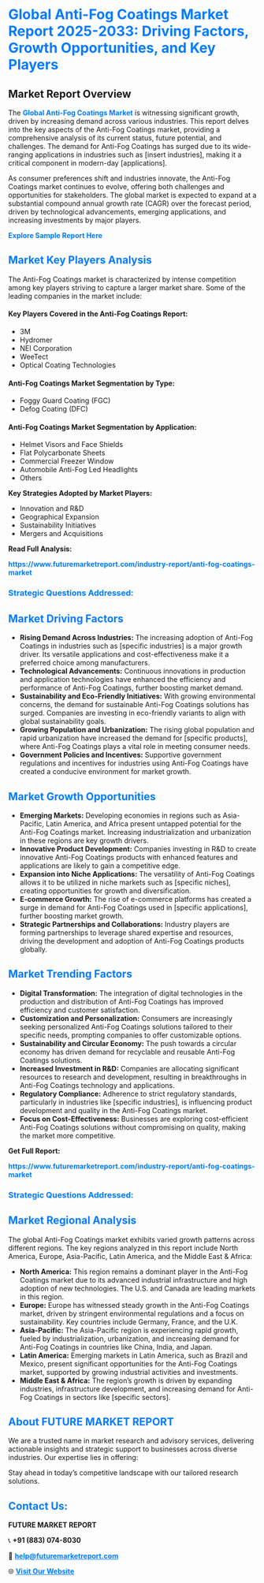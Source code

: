 <h1 style="color: #007BFF;">Global Anti-Fog Coatings Market Report 2025-2033: Driving Factors, Growth Opportunities, and Key Players</h1>

<section id="overview">
<h2>Market Report Overview</h2>
<p>The <a href="https://www.futuremarketreport.com/industry-report/anti-fog-coatings-market" style="color: #007BFF; text-decoration: none;"><strong>Global Anti-Fog Coatings Market</strong></a> is witnessing significant growth, driven by increasing demand across various industries. This report delves into the key aspects of the Anti-Fog Coatings market, providing a comprehensive analysis of its current status, future potential, and challenges. The demand for Anti-Fog Coatings has surged due to its wide-ranging applications in industries such as [insert industries], making it a critical component in modern-day [applications].</p>
<p>As consumer preferences shift and industries innovate, the Anti-Fog Coatings market continues to evolve, offering both challenges and opportunities for stakeholders. The global market is expected to expand at a substantial compound annual growth rate (CAGR) over the forecast period, driven by technological advancements, emerging applications, and increasing investments by major players.</p>
</section>

<section id="overview">
<p><a href="https://www.futuremarketreport.com/request-sample/reportId=98004" style="color: #007BFF; text-decoration: none;"><strong>Explore Sample Report Here</strong></a></p>
</section>

<section id="key-players">
<h2 style="color: #007BFF;">Market Key Players Analysis</h2>
<p>The Anti-Fog Coatings market is characterized by intense competition among key players striving to capture a larger market share. Some of the leading companies in the market include:</p>
<h4>Key Players Covered in the Anti-Fog Coatings Report:</h4>
<ul><li>3M</li><li>Hydromer</li><li>NEI Corporation</li><li>WeeTect</li><li>Optical Coating Technologies</li></ul>
<h4>Anti-Fog Coatings Market Segmentation by Type:</h4>
<ul><li>Foggy Guard Coating (FGC)</li><li>Defog Coating (DFC)</li></ul>

<h4>Anti-Fog Coatings Market Segmentation by Application:</h4>
<ul><li>Helmet Visors and Face Shields</li><li>Flat Polycarbonate Sheets</li><li>Commercial Freezer Window</li><li>Automobile Anti-Fog Led Headlights</li><li>Others</li></ul>
<p><strong>Key Strategies Adopted by Market Players:</strong></p>
<ul>
<li>Innovation and R&D</li>
<li>Geographical Expansion</li>
<li>Sustainability Initiatives</li>
<li>Mergers and Acquisitions</li>
</ul>
</section>

<section>
<p><strong>Read Full Analysis: </strong></p><a href="https://www.futuremarketreport.com/industry-report/anti-fog-coatings-market" style="color: #007BFF; text-decoration: none;"><strong>https://www.futuremarketreport.com/industry-report/anti-fog-coatings-market</strong></a>
<h3 style="color: #007BFF;">Strategic Questions Addressed:</h3>
</section>

<section id="driving-factors">
<h2 style="color: #007BFF;">Market Driving Factors</h2>
<ul>
<li><strong>Rising Demand Across Industries:</strong> The increasing adoption of Anti-Fog Coatings in industries such as [specific industries] is a major growth driver. Its versatile applications and cost-effectiveness make it a preferred choice among manufacturers.</li>
<li><strong>Technological Advancements:</strong> Continuous innovations in production and application technologies have enhanced the efficiency and performance of Anti-Fog Coatings, further boosting market demand.</li>
<li><strong>Sustainability and Eco-Friendly Initiatives:</strong> With growing environmental concerns, the demand for sustainable Anti-Fog Coatings solutions has surged. Companies are investing in eco-friendly variants to align with global sustainability goals.</li>
<li><strong>Growing Population and Urbanization:</strong> The rising global population and rapid urbanization have increased the demand for [specific products], where Anti-Fog Coatings plays a vital role in meeting consumer needs.</li>
<li><strong>Government Policies and Incentives:</strong> Supportive government regulations and incentives for industries using Anti-Fog Coatings have created a conducive environment for market growth.</li>
</ul>
</section>

<section id="growth-opportunities">
<h2 style="color: #007BFF;">Market Growth Opportunities</h2>
<ul>
<li><strong>Emerging Markets:</strong> Developing economies in regions such as Asia-Pacific, Latin America, and Africa present untapped potential for the Anti-Fog Coatings market. Increasing industrialization and urbanization in these regions are key growth drivers.</li>
<li><strong>Innovative Product Development:</strong> Companies investing in R&D to create innovative Anti-Fog Coatings products with enhanced features and applications are likely to gain a competitive edge.</li>
<li><strong>Expansion into Niche Applications:</strong> The versatility of Anti-Fog Coatings allows it to be utilized in niche markets such as [specific niches], creating opportunities for growth and diversification.</li>
<li><strong>E-commerce Growth:</strong> The rise of e-commerce platforms has created a surge in demand for Anti-Fog Coatings used in [specific applications], further boosting market growth.</li>
<li><strong>Strategic Partnerships and Collaborations:</strong> Industry players are forming partnerships to leverage shared expertise and resources, driving the development and adoption of Anti-Fog Coatings products globally.</li>
</ul>
</section>

<section id="trending-factors">
<h2 style="color: #007BFF;">Market Trending Factors</h2>
<ul>
<li><strong>Digital Transformation:</strong> The integration of digital technologies in the production and distribution of Anti-Fog Coatings has improved efficiency and customer satisfaction.</li>
<li><strong>Customization and Personalization:</strong> Consumers are increasingly seeking personalized Anti-Fog Coatings solutions tailored to their specific needs, prompting companies to offer customizable options.</li>
<li><strong>Sustainability and Circular Economy:</strong> The push towards a circular economy has driven demand for recyclable and reusable Anti-Fog Coatings solutions.</li>
<li><strong>Increased Investment in R&D:</strong> Companies are allocating significant resources to research and development, resulting in breakthroughs in Anti-Fog Coatings technology and applications.</li>
<li><strong>Regulatory Compliance:</strong> Adherence to strict regulatory standards, particularly in industries like [specific industries], is influencing product development and quality in the Anti-Fog Coatings market.</li>
<li><strong>Focus on Cost-Effectiveness:</strong> Businesses are exploring cost-efficient Anti-Fog Coatings solutions without compromising on quality, making the market more competitive.</li>
</ul>
</section>

<section>
<p><strong>Get Full Report: </strong></p><a href="https://www.futuremarketreport.com/industry-report/anti-fog-coatings-market" style="color: #007BFF; text-decoration: none;"><strong>https://www.futuremarketreport.com/industry-report/anti-fog-coatings-market</strong></a>
<h3 style="color: #007BFF;">Strategic Questions Addressed:</h3>
</section>


<section id="regional-analysis">
<h2 style="color: #007BFF;">Market Regional Analysis</h2>
<p>The global Anti-Fog Coatings market exhibits varied growth patterns across different regions. The key regions analyzed in this report include North America, Europe, Asia-Pacific, Latin America, and the Middle East & Africa:</p>
<ul>
<li><strong>North America:</strong> This region remains a dominant player in the Anti-Fog Coatings market due to its advanced industrial infrastructure and high adoption of new technologies. The U.S. and Canada are leading markets in this region.</li>
<li><strong>Europe:</strong> Europe has witnessed steady growth in the Anti-Fog Coatings market, driven by stringent environmental regulations and a focus on sustainability. Key countries include Germany, France, and the U.K.</li>
<li><strong>Asia-Pacific:</strong> The Asia-Pacific region is experiencing rapid growth, fueled by industrialization, urbanization, and increasing demand for Anti-Fog Coatings in countries like China, India, and Japan.</li>
<li><strong>Latin America:</strong> Emerging markets in Latin America, such as Brazil and Mexico, present significant opportunities for the Anti-Fog Coatings market, supported by growing industrial activities and investments.</li>
<li><strong>Middle East & Africa:</strong> The region’s growth is driven by expanding industries, infrastructure development, and increasing demand for Anti-Fog Coatings in sectors like [specific sectors].</li>
</ul>
</section>

<footer>
<h2 style="color: #007BFF;">About FUTURE MARKET REPORT</h2>
<p>We are a trusted name in market research and advisory services, delivering actionable insights and strategic support to businesses across diverse industries. Our expertise lies in offering:</p>

<p>Stay ahead in today’s competitive landscape with our tailored research solutions.</p>

<h2 style="color: #007BFF;">Contact Us:</h2>
<p><strong>FUTURE MARKET REPORT</strong></p>
<p>📞 <strong>+91 (883) 074-8030</strong></p>
<p>📧 <strong><a href="mailto:help@futuremarketreport.com" style="color: #007BFF;">help@futuremarketreport.com</a></strong></p>
<p>🌐 <strong><a href="https://www.futuremarketreport.com/" style="color: #007BFF;">Visit Our Website</a></strong></p>
</footer>